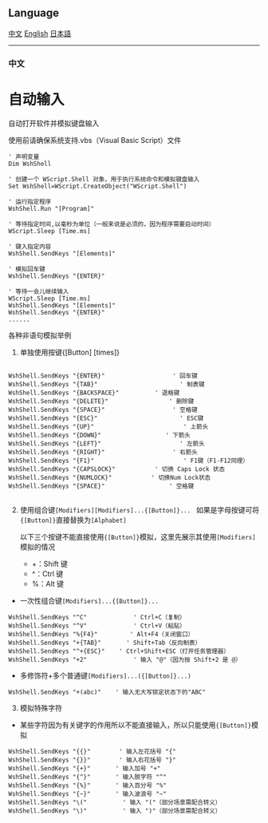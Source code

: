 <style>
  @font-face {
    font-family: 'SimHei';
    src: url('other_file/Fonts/simhei.ttf'); /* 注意路径分隔符使用/ */
  }
  
  
</style>

## Language
[中文](#中文)
[English](#english)
[日本語](#日本語)

---
### 中文
# 自动输入

自动打开软件并模拟键盘输入

使用前请确保系统支持.vbs（Visual Basic Script）文件

```vba
' 声明变量
Dim WshShell 

' 创建一个 WScript.Shell 对象，用于执行系统命令和模拟键盘输入
Set WshShell=WScript.CreateObject("WScript.Shell") 

' 运行指定程序
WshShell.Run "[Program]"

' 等待指定时间,以毫秒为单位（一般来说是必须的，因为程序需要启动时间）
WScript.Sleep [Time.ms]

' 键入指定内容
WshShell.SendKeys "[Elements]"

' 模拟回车键
WshShell.SendKeys "{ENTER}"

' 等待一会儿继续输入
WScript.Sleep [Time.ms]
WshShell.SendKeys "[Elements]"
WshShell.SendKeys "{ENTER}"
......
```
各种非语句模拟举例  
1. 单独使用按键{[Button] [times]}
<pre style="font-family: 'SimHei', monospace;">
<code class="language-vba" style="font-family: 'SimHei', monospace;">
WshShell.SendKeys "{ENTER}"                   ' 回车键
WshShell.SendKeys "{TAB}"                       ' 制表键
WshShell.SendKeys "{BACKSPACE}"          ' 退格键
WshShell.SendKeys "{DELETE}"                 ' 删除键
WshShell.SendKeys "{SPACE}"                   ' 空格键
WshShell.SendKeys "{ESC}"                       ' ESC键
WshShell.SendKeys "{UP}"                         ' 上箭头
WshShell.SendKeys "{DOWN}"                  ' 下箭头
WshShell.SendKeys "{LEFT}"                      ' 左箭头
WshShell.SendKeys "{RIGHT}"                   ' 右箭头
WshShell.SendKeys "{F1}"                         ' F1键（F1-F12同理）
WshShell.SendKeys "{CAPSLOCK}"           ' 切换 Caps Lock 状态
WshShell.SendKeys "{NUMLOCK}"           ' 切换Num Lock状态
WshShell.SendKeys "{SPACE}"                  ' 空格键
</code>
</pre>
2. 使用组合键`[Modifiers][Modifiers]...{[Button]}... `
如果是字母按键可将`{[Button]}`直接替换为`[Alphabet]`

    以下三个按键不能直接使用`{[Button]}`模拟，这里先展示其使用`[Modifiers]`模拟的情况
    * +：Shift 键
    * ^：Ctrl 键
    * %：Alt 键

* 一次性组合键`[Modifiers]...{[Button]}... `
```vba
WshShell.SendKeys "^C"             ' Ctrl+C（复制）
WshShell.SendKeys "^V"             ' Ctrl+V（粘贴）
WshShell.SendKeys "%{F4}"         ' Alt+F4（关闭窗口）
WshShell.SendKeys "+{TAB}"       ' Shift+Tab（反向制表）
WshShell.SendKeys "^+{ESC}"    ' Ctrl+Shift+ESC（打开任务管理器）
WshShell.SendKeys "+2"             ' 输入 "@"（因为按 Shift+2 是 @）
```
* 多修饰符+多个普通键`[Modifiers]...({[Button]}...) `
```vba
WshShell.SendKeys "+(abc)"    ' 输入无大写锁定状态下的"ABC"
```

3. 模拟特殊字符
* 某些字符因为有关键字的作用所以不能直接输入，所以只能使用`{[Button]}`模拟
```vba
WshShell.SendKeys "{{}"        ' 输入左花括号 "{"
WshShell.SendKeys "{}}"        ' 输入右花括号 "}"
WshShell.SendKeys "{+}"       ' 输入加号 "+"
WshShell.SendKeys "{^}"       ' 输入脱字符 "^"
WshShell.SendKeys "{%}"       ' 输入百分号 "%"
WshShell.SendKeys "{~}"       ' 输入波浪号 "~"
WshShell.SendKeys "\("          ' 输入 "("（部分场景需配合转义）
WshShell.SendKeys "\)"          ' 输入 ")"（部分场景需配合转义）
```